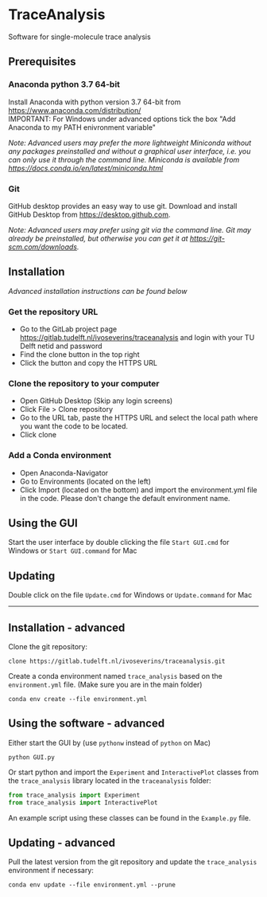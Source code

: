 # TraceAnalysis

Software for single-molecule trace analysis

## Prerequisites

### Anaconda python 3.7 64-bit

Install Anaconda with python version 3.7 64-bit from https://www.anaconda.com/distribution/  
    IMPORTANT: For Windows under advanced options tick the box "Add Anaconda to my PATH enivronment variable"

*Note: Advanced users may prefer the more lightweight Miniconda without any packages preinstalled and without a graphical user interface, i.e. you can only use it through the command line. Miniconda is available from https://docs.conda.io/en/latest/miniconda.html*

### Git

GitHub desktop provides an easy way to use git.
Download and install GitHub Desktop from https://desktop.github.com.

*Note: Advanced users may prefer using git via the command line. Git may already be preinstalled, but otherwise you can get it at https://git-scm.com/downloads.*

## Installation

*Advanced installation instructions can be found below*

### Get the repository URL
- Go to the GitLab project page https://gitlab.tudelft.nl/ivoseverins/traceanalysis and login with your TU Delft netid and password
- Find the clone button in the top right
- Click the button and copy the HTTPS URL

### Clone the repository to your computer
- Open GitHub Desktop (Skip any login screens)
- Click File > Clone repository
- Go to the URL tab, paste the HTTPS URL and select the local path where you want the code to be located.
- Click clone

### Add a Conda environment
- Open Anaconda-Navigator
- Go to Environments (located on the left)
- Click Import (located on the bottom) and import the environment.yml file in the code. Please don't change the default environment name.

## Using the GUI
Start the user interface by double clicking the file `Start GUI.cmd` for Windows or `Start GUI.command` for Mac

## Updating
Double click on the file `Update.cmd` for Windows or `Update.command` for Mac

---

## Installation - advanced

Clone the git repository:

```batch
clone https://gitlab.tudelft.nl/ivoseverins/traceanalysis.git
```

Create a conda environment named `trace_analysis` based on the `environment.yml` file. (Make sure you are in the main folder)

```batch
conda env create --file environment.yml
```

## Using the software - advanced

Either start the GUI by (use `pythonw` instead of `python` on Mac)

```batch
python GUI.py
```

Or start python and import the `Experiment` and `InteractivePlot` classes from the `trace_analysis` library located in the `traceanalysis` folder:

```python
from trace_analysis import Experiment
from trace_analysis import InteractivePlot
```

An example script using these classes can be found in the `Example.py` file. 

## Updating - advanced

Pull the latest version from the git repository and update the `trace_analysis` environment if necessary:

``` batch
conda env update --file environment.yml --prune
```


